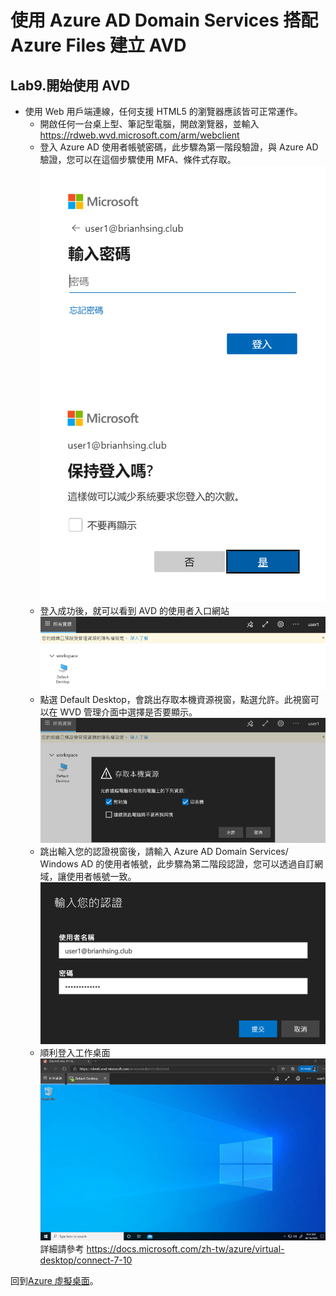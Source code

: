 # 使用 Azure AD Domain Services 搭配 Azure Files 建立 AVD

## Lab9.開始使用 AVD
 - 使用 Web 用戶端連線，任何支援 HTML5 的瀏覽器應該皆可正常運作。<br>
	- 開啟任何一台桌上型、筆記型電腦，開啟瀏覽器，並輸入 https://rdweb.wvd.microsoft.com/arm/webclient<br>
	- 登入 Azure AD 使用者帳號密碼，此步驟為第一階段驗證，與 Azure AD 驗證，您可以在這個步驟使用 MFA、條件式存取。<br>
	  ![GITHUB](https://github.com/BrianHsing/Azure-Virtual-Desktop/blob/master/Lab1/use1.png "use1")
	  ![GITHUB](https://github.com/BrianHsing/Azure-Virtual-Desktop/blob/master/Lab1/use2.png "use2")<br>
	- 登入成功後，就可以看到 AVD 的使用者入口網站<br>
	  ![GITHUB](https://github.com/BrianHsing/Azure-Virtual-Desktop/blob/master/Lab1/use3.png "use3")<br>
	- 點選 Default Desktop，會跳出存取本機資源視窗，點選允許。此視窗可以在 WVD 管理介面中選擇是否要顯示。<br>
	  ![GITHUB](https://github.com/BrianHsing/Azure-Virtual-Desktop/blob/master/Lab1/use4.png "use4")<br>
	- 跳出輸入您的認證視窗後，請輸入 Azure AD Domain Services\/ Windows AD 的使用者帳號，此步驟為第二階段認證，您可以透過自訂網域，讓使用者帳號一致。<br>
	  ![GITHUB](https://github.com/BrianHsing/Azure-Virtual-Desktop/blob/master/Lab1/use5.png "use5")<br>
	- 順利登入工作桌面<br>
	  ![GITHUB](https://github.com/BrianHsing/Azure-Virtual-Desktop/blob/master/Lab1/use6.png "use6")<br>
	詳細請參考 https://docs.microsoft.com/zh-tw/azure/virtual-desktop/connect-7-10<br>

回到[Azure 虛擬桌面](https://github.com/BrianHsing/Azure-Virtual-Desktop)。<br>